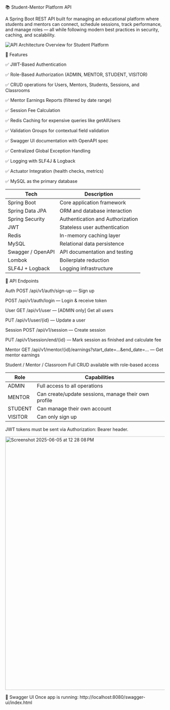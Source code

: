 📚 Student-Mentor Platform API


A Spring Boot REST API built for managing an educational platform where students and mentors can connect, schedule sessions, track performance, and manage roles — all while following modern best practices in security, caching, and scalability.

![API Architecture Overview for Student Platform](https://github.com/user-attachments/assets/47a018ca-be29-41b9-846a-fa9fa6b040d3)


🚀 Features

✅ JWT-Based Authentication

✅ Role-Based Authorization (ADMIN, MENTOR, STUDENT, VISITOR)

✅ CRUD operations for Users, Mentors, Students, Sessions, and Classrooms

✅ Mentor Earnings Reports (filtered by date range)

✅ Session Fee Calculation

✅ Redis Caching for expensive queries like getAllUsers

✅ Validation Groups for contextual field validation

✅ Swagger UI documentation with OpenAPI spec

✅ Centralized Global Exception Handling

✅ Logging with SLF4J & Logback

✅ Actuator Integration (health checks, metrics)

✅ MySQL as the primary database



| Tech              | Description                      |
| ----------------- | -------------------------------- |
| Spring Boot       | Core application framework       |
| Spring Data JPA   | ORM and database interaction     |
| Spring Security   | Authentication and Authorization |
| JWT               | Stateless user authentication    |
| Redis             | In-memory caching layer          |
| MySQL             | Relational data persistence      |
| Swagger / OpenAPI | API documentation and testing    |
| Lombok            | Boilerplate reduction            |
| SLF4J + Logback   | Logging infrastructure           |



📡 API Endpoints

Auth
POST /api/v1/auth/sign-up — Sign up

POST /api/v1/auth/login — Login & receive token

User
GET /api/v1/user — [ADMIN only] Get all users

PUT /api/v1/user/{id} — Update a user

Session
POST /api/v1/session — Create session

PUT /api/v1/session/end/{id} — Mark session as finished and calculate fee

Mentor
GET /api/v1/mentor/{id}/earnings?start_date=...&end_date=... — Get mentor earnings

Student / Mentor / Classroom
Full CRUD available with role-based access


| Role    | Capabilities                                         |
| ------- | ---------------------------------------------------- |
| ADMIN   | Full access to all operations                        |
| MENTOR  | Can create/update sessions, manage their own profile |
| STUDENT | Can manage their own account                         |
| VISITOR | Can only sign up                                     |


JWT tokens must be sent via Authorization: Bearer <token> header.


<img width="801" alt="Screenshot 2025-06-05 at 12 28 08 PM" src="https://github.com/user-attachments/assets/1e5c074c-5559-4a3e-a14e-1dc7b40451ff" />

📘 Swagger UI
Once app is running:
http://localhost:8080/swagger-ui/index.html

